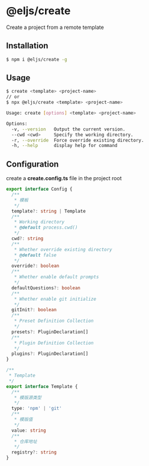 # @eljs/create

Create a project from a remote template

## Installation

```bash
$ npm i @eljs/create -g
```

## Usage

```bash
$ create <template> <project-name>
// or
$ npx @eljs/create <template> <project-name>
```

```bash
Usage: create [options] <template> <project-name>

Options:
  -v, --version   Output the current version.
  --cwd <cwd>     Specify the working directory.
  -r, --override  Force override existing directory.
  -h, --help      display help for command
```

## Configuration

create a **create.config.ts** file in the project root

```ts
export interface Config {
  /**
   * 模板
   */
  template?: string | Template
  /**
   * Working directory
   * @default process.cwd()
   */
  cwd?: string
  /**
   * Whether override existing directory
   * @default false
   */
  override?: boolean
  /**
   * Whether enable default prompts
   */
  defaultQuestions?: boolean
  /**
   * Whether enable git initialize
   */
  gitInit?: boolean
  /**
   * Preset Definition Collection
   */
  presets?: PluginDeclaration[]
  /**
   * Plugin Definition Collection
   */
  plugins?: PluginDeclaration[]
}

/**
 * Template
 */
export interface Template {
  /**
   * 模版源类型
   */
  type: 'npm' | 'git'
  /**
   * 模版值
   */
  value: string
  /**
   * 仓库地址
   */
  registry?: string
}
```

